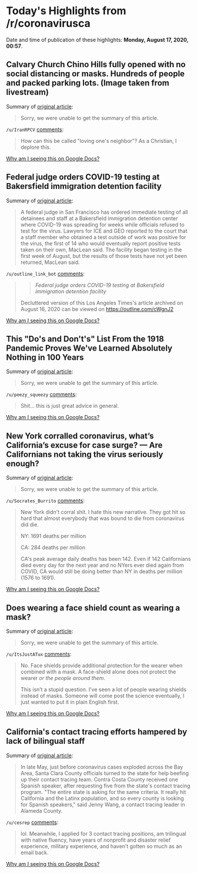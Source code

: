 # Today's Highlights from /r/coronavirusca

Date and time of publication of these highlights: **Monday, August 17, 2020, 00:57**.

## Calvary Church Chino Hills fully opened with no social distancing or masks. Hundreds of people and packed parking lots. (Image taken from livestream)

Summary of [original article](https://i.redd.it/0vjp5bkmefh51.jpg):

> Sorry, we were unable to get the summary of this article.

`/u/IranRPCV` [comments](https://www.reddit.com/r/CoronavirusCA/comments/iazz1a/calvary_church_chino_hills_fully_opened_with_no/):

> How can this be called "loving one's neighbor"?  As a Christian, I deplore this.

[Why am I seeing this on Google Docs?](https://docs.google.com/document/d/1Dc6We63vOXIZsc0op-Bt4abqkYjXzOigalQqFxmvvbM/edit?usp=sharing)

## Federal judge orders COVID-19 testing at Bakersfield immigration detention facility

Summary of [original article](https://www.latimes.com/california/story/2020-08-16/federal-judge-orders-covid-19-testing-at-bakersfield-immigration-detention-facility):

> A federal judge in San Francisco has ordered immediate testing of all detainees and staff at a Bakersfield immigration detention center where COVID-19 was spreading for weeks while officials refused to test for the virus. Lawyers for ICE and GEO reported to the court that a staff member who obtained a test outside of work was positive for the virus, the first of 14 who would eventually report positive tests taken on their own, MacLean said. The facility began testing in the first week of August, but the results of those tests have not yet been returned, MacLean said.

`/u/outline_link_bot` [comments](https://www.reddit.com/r/CoronavirusCA/comments/ib2z4e/federal_judge_orders_covid19_testing_at/):

> > *Federal judge orders COVID-19 testing at Bakersfield immigration detention facility*
> 
> Decluttered version of this Los Angeles Times's article archived on August 16, 2020 can be viewed on https://outline.com/cWgnJ2

[Why am I seeing this on Google Docs?](https://docs.google.com/document/d/1Dc6We63vOXIZsc0op-Bt4abqkYjXzOigalQqFxmvvbM/edit?usp=sharing)

## This "Do's and Don't's" List From the 1918 Pandemic Proves We've Learned Absolutely Nothing in 100 Years

Summary of [original article](https://i.imgur.com/ip0ginE.jpg):

> Sorry, we were unable to get the summary of this article.

`/u/peezy_squeezy` [comments](https://www.reddit.com/r/CoronavirusCA/comments/ialijf/this_dos_and_donts_list_from_the_1918_pandemic/):

> Shit... this is just great advice in general.

[Why am I seeing this on Google Docs?](https://docs.google.com/document/d/1Dc6We63vOXIZsc0op-Bt4abqkYjXzOigalQqFxmvvbM/edit?usp=sharing)

## New York corralled coronavirus, what’s California’s excuse for case surge? — Are Californians not taking the virus seriously enough?

Summary of [original article](https://www.mercurynews.com/new-york-corralled-coronavirus-whats-californias-excuse-for-case-surge):

> Sorry, we were unable to get the summary of this article.

`/u/Socrates_Burrito` [comments](https://www.reddit.com/r/CoronavirusCA/comments/iayjpo/new_york_corralled_coronavirus_whats_californias/):

> New York didn't corral shit. I hate this new narrative. They got hit so hard that almost everybody that was bound to die from coronavirus did die.
> 
> NY: 1691 deaths per million
> 
> CA: 284 deaths per million
> 
> CA's peak average daily deaths has been 142. Even if 142 Californians died every day for the next year and no NYers ever died again from COVID, CA would still be doing better than NY in deaths per million (1576 to 1691).

[Why am I seeing this on Google Docs?](https://docs.google.com/document/d/1Dc6We63vOXIZsc0op-Bt4abqkYjXzOigalQqFxmvvbM/edit?usp=sharing)

## Does wearing a face shield count as wearing a mask?

Summary of [original article](https://www.reddit.com/r/CoronavirusCA/comments/iaig5i/does_wearing_a_face_shield_count_as_wearing_a_mask/):

> Sorry, we were unable to get the summary of this article.

`/u/ItsJustATux` [comments](https://www.reddit.com/r/CoronavirusCA/comments/iaig5i/does_wearing_a_face_shield_count_as_wearing_a_mask/):

> No. Face shields provide additional protection for the wearer when combined with a mask. A face-shield alone does not protect the wearer *or the people around them.* 
> 
> This isn’t a stupid question. I’ve seen a lot of people wearing shields instead of masks. Someone will come post the science eventually, I just wanted to put it in plain English first.

[Why am I seeing this on Google Docs?](https://docs.google.com/document/d/1Dc6We63vOXIZsc0op-Bt4abqkYjXzOigalQqFxmvvbM/edit?usp=sharing)

## California's contact tracing efforts hampered by lack of bilingual staff

Summary of [original article](https://www.mercurynews.com/californias-coronavirus-contact-tracing-efforts-hampered-by-lack-of-bilingual-staff):

> In late May, just before coronavirus cases exploded across the Bay Area, Santa Clara County officials turned to the state for help beefing up their contact tracing team. Contra Costa County received one Spanish speaker, after requesting five from the state's contact tracing program. "The entire state is asking for the same criteria. It really hit California and the Latinx population, and so every county is looking for Spanish speakers," said Jenny Wang, a contact tracing leader in Alameda County.

`/u/cesrep` [comments](https://www.reddit.com/r/CoronavirusCA/comments/ia94yy/californias_contact_tracing_efforts_hampered_by/):

> lol. Meanwhile, I applied for 3 contact tracing positions, am trilingual with native fluency, have years of nonprofit and disaster relief experience, military experience, and haven’t gotten so much as an email back.

[Why am I seeing this on Google Docs?](https://docs.google.com/document/d/1Dc6We63vOXIZsc0op-Bt4abqkYjXzOigalQqFxmvvbM/edit?usp=sharing)

